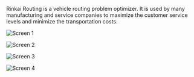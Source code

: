 Rinkai Routing is a vehicle routing problem optimizer. It is used by many manufacturing and service companies to maximize the customer service levels and minimize the transportation costs.

![Screen 1](screen1.jpg)

![Screen 2](screen2.jpg)

![Screen 3](screen3.jpg)

![Screen 4](screen4.jpg)